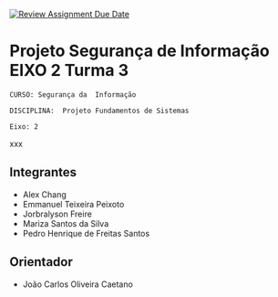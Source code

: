 [![Review Assignment Due Date](https://classroom.github.com/assets/deadline-readme-button-22041afd0340ce965d47ae6ef1cefeee28c7c493a6346c4f15d667ab976d596c.svg)](https://classroom.github.com/a/m98LfJT-)
# Projeto Segurança de Informação EIXO 2 Turma 3 

`CURSO: Segurança da  Informação`

`DISCIPLINA:  Projeto Fundamentos de Sistemas`

`Eixo: 2`

xxx

## Integrantes

* Alex Chang
* Emmanuel Teixeira Peixoto
* Jorbralyson Freire
* Mariza Santos da Silva
* Pedro Henrique de Freitas Santos

## Orientador

* João Carlos Oliveira Caetano


